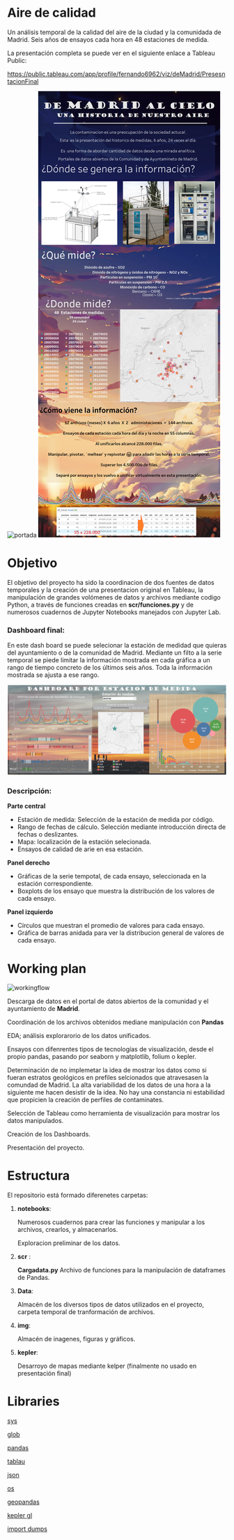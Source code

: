 # Aire de calidad

Un análisis temporal de la calidad del aire de la ciudad y la comunidada de Madrid. Seis años de ensayos cada hora en 48 estaciones de medida.

La presentación completa se puede ver en el siguiente enlace a Tableau Public:

https://public.tableau.com/app/profile/fernando6962/viz/deMadrid/PresesntacionFinal


![portada](https://www.diyphotography.net/wp-content/uploads/2016/11/timelapse_zoom.gif)
![](/img/Dashboard.png)

# Objetivo
El objetivo del proyecto ha sido la coordinacion de dos fuentes de datos temporales y la creación de una presentacion original  en Tableau, la manipulación de grandes volómenes de datos y archivos mediante codigo Python, a través de funciones creadas en **scr/funciones.py** y de numerosos cuadernos de Jupyter Notebooks manejados con Jupyter Lab. 

### Dashboard final:

En este dash board se puede selecionar la estación de medidad que quieras del ayuntamiento o de la comunidad de Madrid. Mediante un filto a la serie temporal se piede limitar la información mostrada en cada gráfica a un rango de tiempo concreto de los últimos seis años. Toda la información mostrada se ajusta a ese rango.

![](/img/dash1.png)

### Descripción:

**Parte central** 
- Estación de medida: Selección de la estación de medida por código.
- Rango de fechas de cálculo. Selección mediante introducción directa de fechas o deslizantes.
- Mapa: localización de la estación selecionada.
- Ensayos de calidad de arie en esa estación.

**Panel derecho** 
- Gráficas de la serie tempotal, de cada ensayo, seleccionada en la estación correspondiente.
- Boxplots de los ensayo que muestra la distribución de los valores de cada ensayo.

**Panel izquierdo**
- Círculos que muestran el promedio de valores para cada ensayo.
- Gráfica de barras anidada para ver la distribucion general de valores de cada ensayo.

 
# Working plan 

![workingflow](https://borealtelevision.com/wp-content/uploads/2021/06/NUBES.gif)

Descarga de datos en el portal de datos abiertos de la comunidad  y el ayuntamiento de **Madrid**. 


Coordinación de los archivos obtenidos mediane manipulación con **Pandas** 

EDA; análisis explorarorio de los datos unificados. 

Ensayos con difenrentes tipos de tecnologías de visualización, desde el propio pandas, pasando por seaborn y matplotlib, folium o kepler.

Determinación de no implemetar la idea de mostrar los datos como si fueran estratos geológicos en prefiles selcionados que atravesasen la comundad de Madrid. La alta variabilidad de los datos de una hora a la siguiente me hacen desistir de la idea. No hay una constancia ni estabilidad que propicien la creación de perfiles de contaminates. 

Selección de Tableau como herramienta de visualización para mostrar los datos manipulados.

Creación de los Dashboards.

Presentación del proyecto.

# Estructura 

El repositorio está formado diferenetes carpetas:

1. **notebooks**: 
    
    Numerosos cuadernos para crear las funciones y manipular a los archivos, crearlos, y almacenarlos.

    Exploracion preliminar de los datos. 

2. **scr** :   
    
    **Cargadata.py** Archivo de funciones para la manipulación de dataframes de Pandas.

3. **Data**:

    Almacén de los diversos tipos de datos utilizados en el proyecto, carpeta temporal de tranformación de archivos.

4. **img**: 
    
    Almacén de inagenes, figuras y gráficos.

5. **kepler**: 

    Desarroyo de mapas mediante kelper (finalmente no usado en presentación final)    

# Libraries

[sys](https://docs.python.org/3/library/sys.html)

[glob](https://docs.python.org/es/3/library/glob.html)

[pandas](https://pandas.pydata.org/)

[tablau](https://public.tableau.com)

[json](https://docs.python.org/3/library/json.html)

[os](https://docs.python.org/3/library/os.html)

[geopandas](https://geopandas.org/)

[kepler gl](https://kepler.gl/)

[import dumps](https://pymongo.readthedocs.io/en/stable/api/bson/json_util.html)

